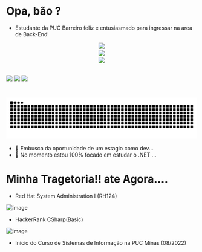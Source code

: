 # Opa, bão ? 
- Estudante da PUC Barreiro feliz e entusiasmado para ingressar na area de Back-End!

 
<div align="center">
   <img  src='https://github-readme-stats.vercel.app/api?username=Davi-OS&theme=dark&show_icons=true&hide_border=true&count_private=true' />
</div>
<div align="center">
   <img width=400 src='https://github-readme-streak-stats.herokuapp.com/?user=Davi-OS&theme=dark&hide_border=true' />
</div>
<div align="center">
   <img  src='https://github-readme-stats.vercel.app/api/top-langs/?username=Davi-OS&theme=dark&show_icons=true&hide_border=true&layout=compact' />
</div>


##

<div>
  <a href = "mailto:davioliveirasanto.work@gmail.com"><img src="https://img.shields.io/badge/-Gmail-%23333?style=for-the-badge&logo=gmail&logoColor=white" target="_blank"></a>
  <a href="https://www.linkedin.com/in/davi-olivera-santos-78b042198/" target="_blank"><img src="https://img.shields.io/badge/-LinkedIn-%230077B5?style=for-the-badge&logo=linkedin&logoColor=white" target="_blank"></a> 
   <a href="https://www.instagram.com/davi._.os/" target="_blank"><img src="https://img.shields.io/badge/-Instagram-%23E4405F?style=for-the-badge&logo=instagram&logoColor=white" target="_blank"></a>

#
  </div>
  
 <picture>
  <source media="(prefers-color-scheme: dark)" srcset="https://raw.githubusercontent.com/Davi-OS/Davi-OS/output/github-contribution-grid-snake-dark.svg">
  <source media="(prefers-color-scheme: dark)" srcset="https://raw.githubusercontent.com/Davi-OS/Davi-OS/output/github-contribution-grid-snake.svg">
  <img alt="github contribution grid snake animation" src="https://raw.githubusercontent.com/Davi-OS/Davi-OS/output/github-contribution-grid-snake.svg">
</picture>
  
- 🔭 Embusca da oportunidade de um estagio como dev...
- 🌱 No momento estou 100% focado em estudar o .NET ...

# Minha Tragetoria!! ate Agora....

- Red Hat System Administration I (RH124)
  
![image](https://github.com/Davi-OS/Davi-OS/assets/112199758/3e2b2dad-484c-44eb-a740-f964c60a7777)
                          
- HackerRank CSharp(Basic)
  
![image](https://github.com/Davi-OS/Davi-OS/assets/112199758/170d4217-1a35-408f-a23c-ccd39b3af5ba)
                            
- Inicio do Curso de Sistemas de Informação na PUC Minas (08/2022)

